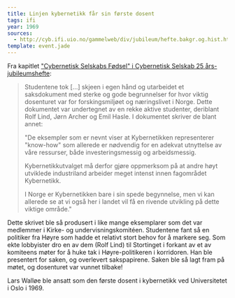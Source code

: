 ```yaml
---
title: Linjen kybernetikk får sin første dosent
tags: ifi
year: 1969
sources:
  - http://cyb.ifi.uio.no/gammelweb/div/jubileum/hefte.bakgr.og.hist.html Cybernetisk Selskab 25 års-jubileumshefte
template: event.jade
---
```


Fra kapitlet ["Cybernetisk Selskabs Fødsel" i Cybernetisk Selskab 25 års-jubileumshefte](http://cyb.ifi.uio.no/gammelweb/div/jubileum/hefte.bakgr.og.hist.html): 

> Studentene tok [...] skjeen i egen hånd og utarbeidet et saksdokument med sterke og gode begrunnelser for hvor viktig dosenturet var for forskingsmiljøet og næringslivet i Norge. Dette dokumentet var undertegnet av en rekke aktive studenter, deriblant Rolf Lind, Jørn Archer og Emil Hasle. I dokumentet skriver de blant annet:
> 
> "De eksempler som er nevnt viser at Kybernetikken representerer "know-how" 
>  som allerede er nødvendig for en adekvat utnyttelse av våre ressurser,
>  både investeringsmessig og arbeidsmessig.
> 
>  Kybernetikkutvalget må derfor gjøre oppmerksom på at andre høyt utviklede 
>  industriland arbeider meget intenst innen fagområdet Kybernetikk.
> 
>  I Norge er Kybernetikken bare i sin spede begynnelse, men vi kan allerede se 
>  at vi også her i landet vil få en rivende utvikling på dette viktige område."
 
Dette skrivet ble så produsert i like mange eksemplarer som det var medlemmer i Kirke- og undervisningskomitéen. Studentene fant så en politiker fra Høyre som hadde et relativt stort behov for å markere seg. Som ekte lobbyister dro en av dem (Rolf Lind) til Stortinget i forkant av et av komiteens møter for å huke tak i Høyre-politikeren i korridoren. Han ble presentert for saken, og overlevert sakspapirene. Saken ble så lagt fram på møtet, og dosenturet var vunnet tilbake!

Lars Walløe ble ansatt som den første dosent i kybernetikk ved Universitetet i Oslo i 1969.